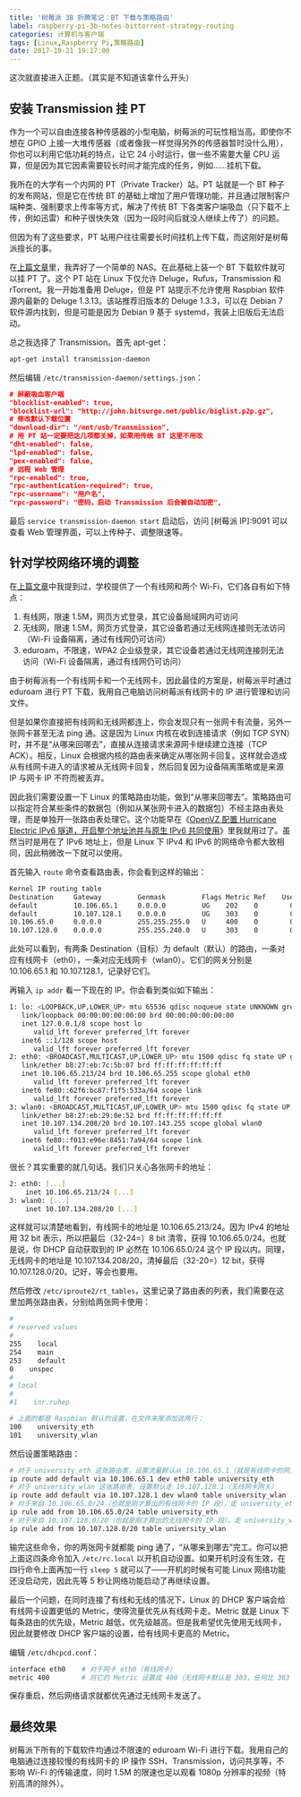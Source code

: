 ```yaml
---
title: '树莓派 3B 折腾笔记：BT 下载与策略路由'
label: raspberry-pi-3b-notes-bittorrent-strategy-routing
categories: 计算机与客户端
tags: [Linux,Raspberry Pi,策略路由]
date: 2017-10-21 19:17:00
---
```

这次就直接进入正题。（其实是不知道该拿什么开头）

安装 Transmission 挂 PT
--------

作为一个可以自由连接各种传感器的小型电脑，树莓派的可玩性相当高。即使你不想在 GPIO 上接一大堆传感器（或者像我一样觉得另外的传感器暂时没什么用），你也可以利用它低功耗的特点，让它 24 小时运行，做一些不需要大量 CPU 运算，但是因为其它因素需要较长时间才能完成的任务，例如……挂机下载。

我所在的大学有一个内网的 PT（Private Tracker）站。PT 站就是一个 BT 种子的发布网站，但是它在传统 BT 的基础上增加了用户管理功能，并且通过限制客户端种类、强制要求上传率等方式，解决了传统 BT 下各类客户端吸血（只下载不上传，例如迅雷）和种子很快失效（因为一段时间后就没人继续上传了）的问题。

但因为有了这些要求，PT 站用户往往需要长时间挂机上传下载，而这刚好是树莓派擅长的事。

在[上篇文章][1]里，我弄好了一个简单的 NAS。在此基础上装一个 BT 下载软件就可以挂 PT 了。这个 PT 站在 Linux 下仅允许 Deluge，Rufus，Transmission 和 rTorrent。我一开始准备用 Deluge，但是 PT 站提示不允许使用 Raspbian 软件源内最新的 Deluge 1.3.13。该站推荐旧版本的 Deluge 1.3.3，可以在 Debian 7 软件源内找到，但是可能是因为 Debian 9 基于 systemd，我装上旧版后无法启动。

总之我选择了 Transmission。首先 apt-get：

```bash
apt-get install transmission-daemon
```

然后编辑 `/etc/transmission-daemon/settings.json`：

```json
# 屏蔽吸血客户端
"blocklist-enabled": true,
"blocklist-url": "http://john.bitsurge.net/public/biglist.p2p.gz",
# 修改默认下载位置
"download-dir": "/mnt/usb/Transmission",
# 用 PT 站一定要把这几项都关掉，如果用传统 BT 这里不用改
"dht-enabled": false,
"lpd-enabled": false,
"pex-enabled": false,
# 远程 Web 管理
"rpc-enabled": true,
"rpc-authentication-required": true,
"rpc-username": "用户名",
"rpc-password": "密码，启动 Transmission 后会被自动加密",
```

最后 `service transmission-daemon start` 启动后，访问 [树莓派 IP]:9091 可以查看 Web 管理界面，可以上传种子、调整限速等。

针对学校网络环境的调整
-----------

在[上篇文章][2]中我提到过，学校提供了一个有线网和两个 Wi-Fi，它们各自有如下特点：

1. 有线网，限速 1.5M，网页方式登录，其它设备局域网内可访问
2. 无线网，限速 1.5M，网页方式登录，其它设备若通过无线网连接则无法访问（Wi-Fi 设备隔离，通过有线网仍可访问）
3. eduroam，不限速，WPA2 企业级登录，其它设备若通过无线网连接则无法访问（Wi-Fi 设备隔离，通过有线网仍可访问）

由于树莓派有一个有线网卡和一个无线网卡，因此最佳的方案是，树莓派平时通过 eduroam 进行 PT 下载，我用自己电脑访问树莓派有线网卡的 IP 进行管理和访问文件。

但是如果你直接把有线网和无线网都连上，你会发现只有一张网卡有流量，另外一张网卡甚至无法 ping 通。这是因为 Linux 内核在收到连接请求（例如 TCP SYN）时，并不是“从哪来回哪去”，直接从连接请求来源网卡继续建立连接（TCP ACK）。相反，Linux 会根据内核的路由表来确定从哪张网卡回复。这样就会造成从有线网卡进入的请求被从无线网卡回复，然后回复因为设备隔离策略或是来源 IP 与网卡 IP 不符而被丢弃。

因此我们需要设置一下 Linux 的策略路由功能，做到“从哪来回哪去”。策略路由可以指定符合某些条件的数据包（例如从某张网卡进入的数据包）不经主路由表处理，而是单独开一张路由表处理它。这个功能早在《[OpenVZ 配置 Hurricane Electric IPv6 隧道，开启整个地址池并与原生 IPv6 共同使用][3]》里我就用过了。虽然当时是用在了 IPv6 地址上，但是 Linux 下 IPv4 和 IPv6 的网络命令都大致相同，因此稍微改一下就可以使用。

首先输入 `route` 命令查看路由表，你会看到这样的输出：

```bash
Kernel IP routing table
Destination     Gateway         Genmask         Flags Metric Ref    Use Iface
default         10.106.65.1     0.0.0.0         UG    202    0        0 eth0
default         10.107.128.1    0.0.0.0         UG    303    0        0 wlan0
10.106.65.0     0.0.0.0         255.255.255.0   U     400    0        0 eth0
10.107.128.0    0.0.0.0         255.255.240.0   U     303    0        0 wlan0
```

此处可以看到，有两条 Destination（目标）为 default（默认）的路由，一条对应有线网卡（eth0），一条对应无线网卡（wlan0）。它们的网关分别是 10.106.65.1 和 10.107.128.1，记录好它们。

再输入 `ip addr` 看一下现在的 IP。你会看到类似如下输出：

```bash
1: lo: <LOOPBACK,UP,LOWER_UP> mtu 65536 qdisc noqueue state UNKNOWN group default qlen 1
   link/loopback 00:00:00:00:00:00 brd 00:00:00:00:00:00
   inet 127.0.0.1/8 scope host lo
      valid_lft forever preferred_lft forever
   inet6 ::1/128 scope host
      valid_lft forever preferred_lft forever
2: eth0: <BROADCAST,MULTICAST,UP,LOWER_UP> mtu 1500 qdisc fq state UP group default qlen 1000
   link/ether b8:27:eb:7c:5b:07 brd ff:ff:ff:ff:ff:ff
   inet 10.106.65.213/24 brd 10.106.65.255 scope global eth0
      valid_lft forever preferred_lft forever
   inet6 fe80::62f6:bc87:f1f5:533a/64 scope link
      valid_lft forever preferred_lft forever
3: wlan0: <BROADCAST,MULTICAST,UP,LOWER_UP> mtu 1500 qdisc fq state UP group default qlen 1000
   link/ether b8:27:eb:29:0e:52 brd ff:ff:ff:ff:ff:ff
   inet 10.107.134.208/20 brd 10.107.143.255 scope global wlan0
      valid_lft forever preferred_lft forever
   inet6 fe80::f013:e96e:8451:7a94/64 scope link
      valid_lft forever preferred_lft forever
```

很长？其实重要的就几句话。我们只关心各张网卡的地址：

```bash
2: eth0: [...]
    inet 10.106.65.213/24 [...]
3: wlan0: [...]
    inet 10.107.134.208/20 [...]
```

这样就可以清楚地看到，有线网卡的地址是 10.106.65.213/24。因为 IPv4 的地址用 32 bit 表示，所以把最后（32-24=）8 bit 清零，获得 10.106.65.0/24。也就是说，你 DHCP 自动获取到的 IP 必然在 10.106.65.0/24 这个 IP 段以内。同理，无线网卡的地址是 10.107.134.208/20，清掉最后（32-20=）12 bit，获得 10.107.128.0/20。记好，等会也要用。

然后修改 `/etc/iproute2/rt_tables`，这里记录了路由表的列表，我们需要在这里加两张路由表，分别给两张网卡使用：

```bash
#
# reserved values
#
255    local
254    main
253    default
0    unspec
#
# local
#
#1    inr.ruhep

# 上面的都是 Raspbian 默认的设置，在文件末尾添加这两行：
100    university_eth
101    university_wlan
```

然后设置策略路由：

```bash
# 对于 university_eth 这张路由表，设置流量默认从 10.106.65.1（就是有线网卡的网关）走
ip route add default via 10.106.65.1 dev eth0 table university_eth
# 对于 university_wlan 这张路由表，设置默认走 10.107.128.1（无线网卡网关）
ip route add default via 10.107.128.1 dev wlan0 table university_wlan
# 对于来自 10.106.65.0/24（也就是刚才算出的有线网卡的 IP 段），走 university_eth 路由表
ip rule add from 10.106.65.0/24 table university_eth
# 对于来自 10.107.128.0/20（也就是刚才算出的无线网卡的 IP 段），走 university_wlan 路由表
ip rule add from 10.107.128.0/20 table university_wlan
```

输完这些命令，你的两张网卡就都能 ping 通了，“从哪来到哪去”完工。你可以把上面这四条命令加入 `/etc/rc.local` 以开机自动设置。如果开机时没有生效，在四行命令上面再加一行 `sleep 5` 就可以了——开机的时候有可能 Linux 网络功能还没启动完，因此先等 5 秒让网络功能启动了再继续设置。

最后一个问题，在同时连接了有线和无线的情况下，Linux 的 DHCP 客户端会给有线网卡设置更低的 Metric，使得流量优先从有线网卡走。Metric 就是 Linux 下每条路由的优先级，Metric 越低，优先级越高。但是我希望优先使用无线网卡，因此就要修改 DHCP 客户端的设置，给有线网卡更高的 Metric。

编辑 `/etc/dhcpcd.conf`：

```bash
interface eth0    # 对于网卡 eth0（有线网卡）
metric 400        # 将它的 Metric 设置成 400（无线网卡默认是 303，任何比 303 大的数都可以）
```

保存重启，然后网络请求就都优先通过无线网卡发送了。

最终效果
----

树莓派下所有的下载软件均通过不限速的 eduroam Wi-Fi 进行下载。我用自己的电脑通过连接较慢的有线网卡的 IP 操作 SSH、Transmission，访问共享等，不影响 Wi-Fi 的传输速度，同时 1.5M 的限速也足以观看 1080p 分辨率的视频（特别高清的除外）。

  [1]: /article/modify-computer/raspberry-pi-3b-notes.lantian
  [2]: /article/modify-computer/raspberry-pi-3b-notes.lantian#quicklink8
  [3]: /article/modify-computer/openvz-he-ipv6-use-whole-block-along-native-ipv6.lantian
